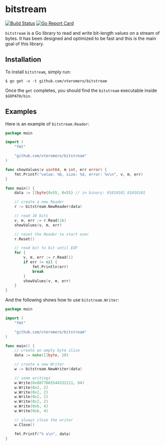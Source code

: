 # bitstream

[![Build Status](https://travis-ci.org/vteromero/bitstream.svg?branch=master)](https://travis-ci.org/vteromero/bitstream)
[![Go Report Card](https://goreportcard.com/badge/github.com/vteromero/bitstream)](https://goreportcard.com/report/github.com/vteromero/bitstream)

`bitstream` is a Go library to read and write bit-length values on a stream of bytes. It has been designed and optimized to be fast and this is the main goal of this library.

## Installation

To install `bitstream`, simply run:

```
$ go get -v -t github.com/vteromero/bitstream
```

Once the `get` completes, you should find the `bitstream` executable inside `$GOPATH/bin`.

## Examples

Here is an example of `bitstream.Reader`:

```go
package main

import (
	"fmt"

	"github.com/vteromero/bitstream"
)

func showValues(v uint64, m int, err error) {
	fmt.Printf("value: %b, size: %d, error: %v\n", v, m, err)
}

func main() {
	data := []byte{0x55, 0x55} // in binary: 01010101 01010101

	// create a new Reader
	r := bitstream.NewReader(data)

	// read 16 bits
	v, m, err := r.Read(16)
	showValues(v, m, err)

	// reset the Reader to start over
	r.Reset()

	// read bit to bit until EOF
	for {
		v, m, err := r.Read(1)
		if err != nil {
			fmt.Println(err)
			break
		}
		showValues(v, m, err)
	}
}
```

And the following shows how to use `bitstream.Writer`:

```go
package main

import (
	"fmt"

	"github.com/vteromero/bitstream"
)

func main() {
	// create an empty byte slice
	data := make([]byte, 10)

	// create a new Writer
	w := bitstream.NewWriter(data)

	// some writings
	w.Write(0x8877665544332211, 64)
	w.Write(0x2, 2)
	w.Write(0x2, 2)
	w.Write(0x2, 2)
	w.Write(0x2, 2)
	w.Write(0xb, 4)
	w.Write(0xb, 4)

	// always close the writer
	w.Close()

	fmt.Printf("% x\n", data)
}
```
